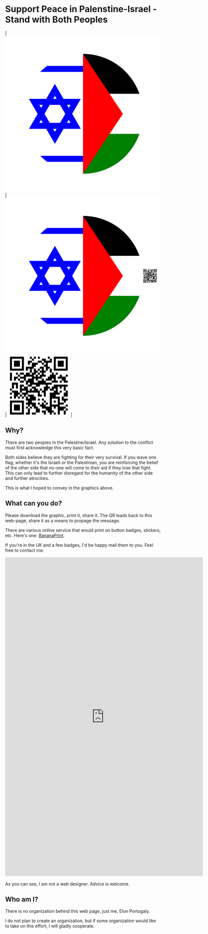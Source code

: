 # Support Peace in Palenstine-Israel - Stand with Both Peoples

| ![Badge One](badge_1.svg) | ![Badge Two](badge_2.svg) |  ![QR to Self](qr-to-self.svg) |

## Why?

There are two peoples in the Palestine/Israel.  Any solution to the conflict must first acknowledge this very basic fact.

Both sides believe they are fighting for their very survival.  If you wave one flag, whether it's the Israeli or the Palestinian, you are reinforcing the belief of the other side that no-one will come to their aid if they lose that fight.  This can only lead to further disregard for the humanity of the other side and further atrocities.

This is what I hoped to convey in the graphics above.

## What can you do?

Please download the graphic, print it, share it.  The QR leads back to this web-page, share it as a means to propage the message.

There are various online service that would print on button badges, stickers, etc.  Here's one: [BananaPrint](https://www.banana-print.co.uk/button-badges/).

If you're in the UK and a few badges, I'd be happy mail them to you.  Feel free to contact me:

<iframe src="https://docs.google.com/forms/d/e/1FAIpQLSeYX5rmX3K-P-uDJJELuiWgha62kJdZhr7Fd6J9S8D9omRJmQ/viewform?embedded=true" width="640" height="1031" frameborder="0" marginheight="0" marginwidth="0">Loading…</iframe>

As you can see, I am not a web designer.  Advice is welcome.

## Who am I?

There is no organization behind this web page, just me, Elon Portugaly.

I do not plan to create an organization, but if some organization would like to take on this effort, I will gladly cooperate.
